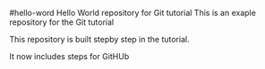 #hello-word
Hello World repository for Git tutorial
This is an exaple repository for the Git tutorial

This repository is built stepby step in the tutorial.

It now includes steps for GitHUb
